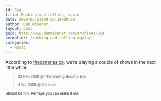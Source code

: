 ```yaml
---
id: 324
title: Rocking and rolling, again
date: 2008-02-21T09:06:10+00:00
author: Dan Misener
layout: post
guid: http://www.danmisener.com/archives/324
permalink: /rocking-and-rolling-again/
categories:
  - Music
---
```

According to [thecanaries.ca](http://www.thecanaries.ca), we&#8217;re playing a couple of shows in the next little while:

> <p style="font: 12.0px Helvetica">
>   23 Feb 2008 @ The Smiling Buddha Bar
> </p>
> 
> <p style="font: 12.0px Helvetica">
>   <p style="font: 12.0px Helvetica">
>     4 Apr 2008 @ Clinton’s
>   </p></blockquote> 
>   
>   <p style="font: 12.0px Helvetica">
>     Should be fun. Perhaps you can make it out.
>   </p>